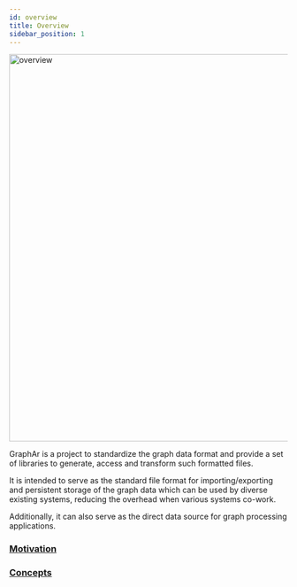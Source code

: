 ```yaml
---
id: overview
title: Overview
sidebar_position: 1
---
```


<img src="../images/overview.png" alt="overview" width="700"/>

GraphAr is a project to standardize the graph data format and provide a set of libraries to generate, access and transform such formatted files.

It is intended to serve as the standard file format for importing/exporting and persistent storage of the graph data which can be used by diverse existing systems, reducing the overhead when various systems co-work.

Additionally, it can also serve as the direct data source for graph processing applications.

### [Motivation](/docs/overview/motivation)
### [Concepts](/docs/overview/concepts)
